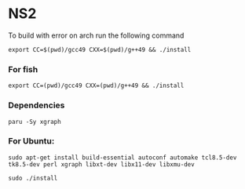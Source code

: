 # NS2

 To build with error on arch run the following command

 `export CC=$(pwd)/gcc49 CXX=$(pwd)/g++49 && ./install`

### For fish
 `export CC=(pwd)/gcc49 CXX=(pwd)/g++49 && ./install`

### Dependencies

`paru -Sy xgraph`

### For Ubuntu:

`sudo apt-get install build-essential autoconf automake tcl8.5-dev tk8.5-dev perl xgraph libxt-dev libx11-dev libxmu-dev`

`sudo ./install`
